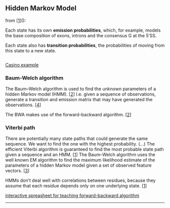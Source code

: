 ## Hidden Markov Model

from [[1]]():

Each state has its own __emission probabilities__, which, for example, models the base composition of exons, introns and the consensus G at the 5′SS.

Each state also has __transition probabilities__, the probabilities of moving from this state to a new state.

![]()

[Casino example](http://learninglover.com/blog/?p=635)

### Baum-Welch algorithm

The Baum–Welch algorithm is used to find the unknown parameters of a hidden Markov model (HMM). [[2]] I.e. given a sequence of observations, generate a transition and emission matrix that may have generated the observations. [[4]]

The BWA makes use of the forward-backward algorithm. [[2]]



### Viterbi path

There are potentially many state paths that could generate the same sequence. We want to find the one with the highest probability. (...) The efficient Viterbi algorithm is guaranteed to find the most probable state path given a sequence and an HMM. [[1]]
The Baum–Welch algorithm uses the well known EM algorithm to find the maximum likelihood estimate of the parameters of a hidden Markov model given a set of observed feature vectors. [[3]]

HMMs don’t deal well with correlations between residues, because they assume that each residue depends only on one underlying state. [[1]]

[interactive spreasheet for teaching forward-backward algorithm](http://www.cs.jhu.edu/~jason/papers/#eisner-2002-tnlp)


----------------------
[1]: http://dx.doi.org/10.1038/nbt1004-1315 "Eddy, S. Nat Biotech (2014)"
[2]: https://en.wikipedia.org/wiki/Baum%E2%80%93Welch_algorithm "Wikipedia: Baum Welch algorithm]"
[3]: https://en.wikipedia.org/wiki/Viterbi_algorithm "Wikipedia: Viterbi algorithm"
[4]: http://biostat.jhsph.edu/bstcourse/bio638/readings/BW.pdf "Baum-Welch Algorithm explained"